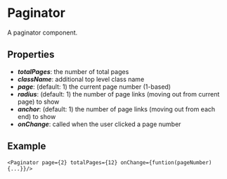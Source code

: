 Paginator
=========

A paginator component.

Properties
----------
- ***totalPages***: the number of total pages
- ***className***: additional top level class name
- ***page***: (default: 1) the current page number (1-based)
- ***radius***: (default: 1) the number of page links (moving out from current page) to show
- ***anchor***: (default: 1) the number of page links (moving out from each end) to show
- ***onChange***: called when the user clicked a page number

Example
---------
    <Paginator page={2} totalPages={12} onChange={funtion(pageNumber) {...}}/>